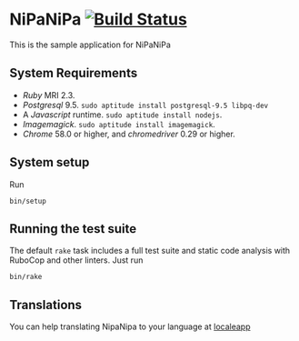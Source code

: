 # NiPaNiPa [![Build Status][ci-badge]][ci-url]

This is the sample application for NiPaNiPa

[ci-badge]: https://circleci.com/gh/deivid-rodriguez/nipanipa.svg?style=svg
[ci-url]: https://circleci.com/gh/deivid-rodriguez/nipanipa

## System Requirements

* _Ruby_ MRI 2.3.
* _Postgresql_ 9.5. `sudo aptitude install postgresql-9.5 libpq-dev`
* A _Javascript_ runtime. `sudo aptitude install nodejs`.
* _Imagemagick_. `sudo aptitude install imagemagick`.
* _Chrome_ 58.0 or higher, and _chromedriver_ 0.29 or higher.

## System setup

Run

```shell
bin/setup
```

## Running the test suite

The default `rake` task includes a full test suite and static code analysis
with RuboCop and other linters. Just run

```
bin/rake
```

## Translations

You can help translating NipaNipa to your language at
[localeapp](https://www.localeapp.com/projects/7834)
